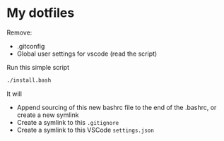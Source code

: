 # My dotfiles
Remove:
* .gitconfig
* Global user settings for vscode (read the script)

Run this simple script
```bash
./install.bash
```
It will
* Append sourcing of this new bashrc file to the end of the .bashrc, or create a new symlink
* Create a symlink to this `.gitignore`
* Create a symlink to this VSCode `settings.json`
